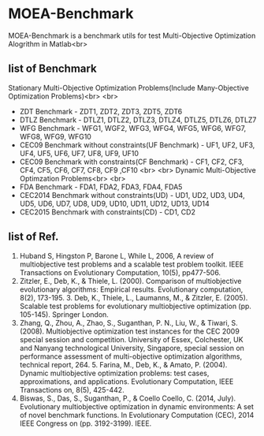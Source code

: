 # MOEA-Benchmark
MOEA-Benchmark is a benchmark utils for test Multi-Objective Optimization Alogrithm in Matlab\<br>
## list of Benchmark
Stationary Multi-Objective Optimization Problems(Include Many-Objective Optimization Problems)\<br>
\<br>
*   ZDT Benchmark - ZDT1, ZDT2, ZDT3, ZDT5, ZDT6
*   DTLZ Benchmark - DTLZ1, DTLZ2, DTLZ3, DTLZ4, DTLZ5, DTLZ6, DTLZ7
*   WFG Benchmark - WFG1, WGF2, WFG3, WFG4, WFG5, WFG6, WFG7, WFG8, WFG9, WFG10
*   CEC09 Benchmark without constraints(UF Benchmark) - UF1, UF2, UF3, UF4, UF5, UF6, UF7, UF8, UF9, UF10
*   CEC09 Benchmark with constraints(CF Benchmark) - CF1, CF2, CF3, CF4, CF5, CF6, CF7, CF8, CF9 ,CF10
\<br>
\<br>
Dynamic Multi-Objective Optimzation Problems\<br>
\<br>
*   FDA Benchmark - FDA1, FDA2, FDA3, FDA4, FDA5
*   CEC2014 Benchmark without constraints(UD) - UD1, UD2, UD3, UD4, UD5, UD6, UD7, UD8, UD9, UD10, UD11, UD12, UD13, UD14
*   CEC2015 Benchmark with constraints(CD) - CD1, CD2

## list of Ref.
1. Huband S, Hingston P, Barone L, While L, 2006, A review of multiobjective test problems and a scalable test problem toolkit. IEEE Transactions on Evolutionary Computation, 10(5), pp477-506.
2. Zitzler, E., Deb, K., & Thiele, L. (2000). Comparison of multiobjective evolutionary algorithms: Empirical results. Evolutionary computation, 8(2), 173-195. 3. Deb, K., Thiele, L., Laumanns, M., & Zitzler, E. (2005). Scalable test problems for evolutionary multiobjective optimization (pp. 105-145). Springer London.
4. Zhang, Q., Zhou, A., Zhao, S., Suganthan, P. N., Liu, W., & Tiwari, S. (2008). Multiobjective optimization test instances for the CEC 2009 special session and competition. University of Essex, Colchester, UK and Nanyang technological University, Singapore, special session on performance assessment of multi-objective optimization algorithms, technical report, 264. 5. Farina, M., Deb, K., & Amato, P. (2004). Dynamic multiobjective optimization problems: test cases, approximations, and applications. Evolutionary Computation, IEEE Transactions on, 8(5), 425-442.
6. Biswas, S., Das, S., Suganthan, P., & Coello Coello, C. (2014, July). Evolutionary multiobjective optimization in dynamic environments: A set of novel benchmark functions. In Evolutionary Computation (CEC), 2014 IEEE Congress on (pp. 3192-3199). IEEE.
